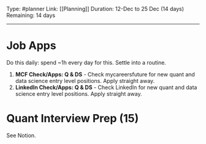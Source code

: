 Type: #planner
Link: [[Planning]]
Duration: 12-Dec to 25 Dec (14 days)
Remaining: 14 days

----
# Job Apps

Do this daily: spend ~1h every day for this. Settle into a routine.

1. **MCF Check/Apps: Q & DS** - Check mycareersfuture for new quant and data science entry level positions. Apply straight away.
2. **LinkedIn Check/Apps: Q & DS** - Check LinkedIn for new quant and data science entry level positions. Apply straight away.

# Quant Interview Prep (15)

See Notion.

